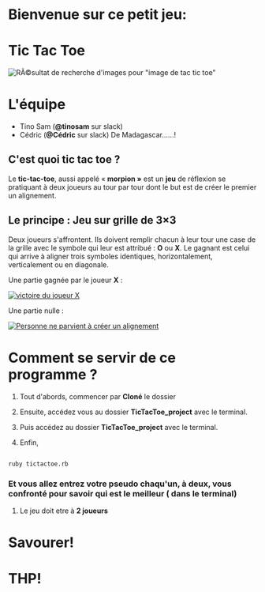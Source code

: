 # Bienvenue sur ce petit jeu:
# Tic Tac Toe
![RÃ©sultat de recherche d'images pour "image de tac tic toe"](https://upload.wikimedia.org/wikipedia/commons/f/f6/Tic_Tac_Toe.png)
# L'équipe

- Tino Sam (**@tinosam** sur slack)
- Cédric (**@Cédric** sur slack)
De Madagascar......!

## C'est quoi tic tac toe ?

Le **tic-tac-toe**, aussi appelé « **morpion »**  est un **jeu** de réflexion se pratiquant à deux joueurs au tour par tour dont le but est de créer le premier un alignement.

## Le principe : Jeu sur grille de 3×3

Deux joueurs s'affrontent. Ils doivent remplir chacun à leur tour une case de la grille avec le symbole qui leur est attribué :  **O**  ou  **X**. Le gagnant est celui qui arrive à aligner trois symboles identiques, horizontalement, verticalement ou en diagonale.

Une partie gagnée par le joueur  **X** :

[![victoire du joueur X](https://upload.wikimedia.org/wikipedia/commons/thumb/1/1b/Tic-tac-toe-game-1.svg/479px-Tic-tac-toe-game-1.svg.png)](https://commons.wikimedia.org/wiki/File:Tic-tac-toe-game-1.svg?uselang=fr "victoire du joueur X")

Une partie nulle :

[![Personne ne parvient à créer un alignement](https://upload.wikimedia.org/wikipedia/commons/d/db/Tic-tac-toe-game-2.png)](https://commons.wikimedia.org/wiki/File:Tic-tac-toe-game-2.png?uselang=fr "Personne ne parvient à créer un alignement")


# Comment se servir de ce programme ?
1. Tout d'abords, commencer par **Cloné** le dossier
2. Ensuite, accédez vous  au dossier **TicTacToe_project** avec le terminal.
3. Puis accédez au dossier **TicTacToe_project** avec le terminal.

4. Enfin, 
```

ruby tictactoe.rb

```
###  Et vous allez entrez votre pseudo chaqu'un, à deux, vous confronté pour savoir qui est le meilleur ( dans le terminal)

 1. Le jeu doit etre à **2 joueurs**

#  Savourer!
#  THP!

